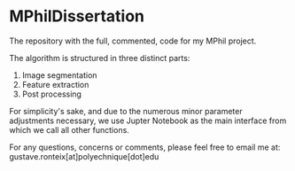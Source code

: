# MPhilDissertation

The repository with the full, commented, code for my MPhil project.

The algorithm is structured in three distinct parts:

  1) Image segmentation
  2) Feature extraction
  3) Post processing
  
For simplicity's sake, and due to the numerous minor parameter adjustments necessary, we use Jupter Notebook as the
main interface from which we call all other functions.

For any questions, concerns or comments, please feel free to email me at: gustave.ronteix[at]polyechnique[dot]edu
